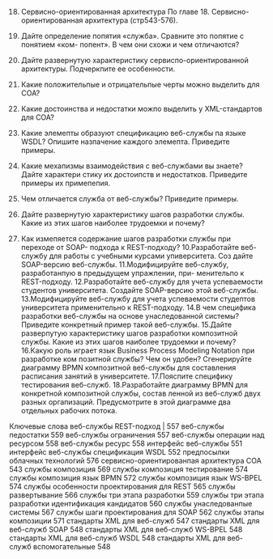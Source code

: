 18. Сервисно-ориентированная архитектура
По главе 18. Сервисно-ориентированная архитектура (стр543-576).

1. Дайте определение попятия «служба». Сравните это попятие с понятием «ком- попент». В чем они схожи и чем отличаются?
2. Дайте развернутую характеристику сервиспо-ориентированной архитектуры. Подчеркпите ее особенности.
3. Какие положительпые и отрицательпые черты можно выделить для СОА?
4. Какие достоинства и недостатки можпо выделить у XML-стандартов для СОА?
5. Какие элемепты образуют спецификацию веб-службы па языке WSDL? Опишите назпачение каждого элемепта. Приведите примеры.
6. Какие мехапизмы взаимодействия с веб-службами вы знаете? Дайте характери стику их достоипств и недостатков. Приведите примеры их примепепия.
7. Чем отличается служба от веб-службы? Приведите примеры.
8. Дайте развернутую характеристику шагов разработки службы. Какие из этих шагов наиболее трудоемки и почему?
9. Как измепяется содержание шагов разработки службы при переходе от SOAP- подхода к REST-подходу?
10.Разработайте веб-службу для работы с учебными курсами упиверситета. Соз дайте SOAP-версию веб-службы.
11.Модифицируйте веб-службу, разработанпую в предыдущем упражпении, при- менительпо к REST-подходу.
12.Разработайте веб-службу для учета успеваемости студентов университета. Создайте SOAP-версию этой веб-службы.
13.Модифицируйте веб-службу для учета успеваемости студептов университета применительно к REST-подходу.
14.В чем специфика разработки веб-службы на основе унаследованной системы? Приведите конкретный пример такой веб-службы.
15.Дайте разверпутую характеристику шагов разработки композитной службы. Какие из этих шагов наиболее трудоемки и почему?
16.Какую роль играет язык Business Process Modeling Notation при разработке ком позитной службы? Чем он удобен? Сгенерируйте диаграмму BPMN композитной веб-службы для составления расписания занятий в университете.
17.Пояспите специфику тестирования веб-служб.
18.Разработайте диаграмму BPMN для конкретной композитной службы, состав ленной из веб-служб двух разных оргапизаций. Предусмотрите в этой диаграмме два отдельных рабочих потока.

Ключевые слова
веб-службы	REST-подход				|			557
веб-службы	педостатки								559
веб-службы	ограничения							557
веб-службы	операции над ресурсом						558
веб-службы	ресурс								558
интерфейс веб-службы 									551
интерфейс веб-службы 	спецификация WSDL 					552
предпосылки облачных технологий  						576
сервисно-ориентированпая архитектура СОА					543
службы	композиция  								569
службы	композиция 	тестирование  					574
службы	композиция 	язык BPMN  					572
службы	композиция 	язык WS-BPEL 					574
службы	особенности проектирования для REST 				565
службы	развертывание 								566
службы	три этапа разработки 							559
службы	три этапа разработки 	идентификация кандидатов		560
службы	унаследованпые системы 						567
службы	шаги проектирования для SOAP 					562
службы	этапы композиции 							571
стандарты XML для веб-служб 							547
стандарты XML для веб-служб 	SOAP 					548
стандарты XML для веб-служб 	WS-BPEL 					548
стандарты XML для веб-служб 	WSDL 					548
стандарты XML для веб-служб 	вспомогательные 			548

